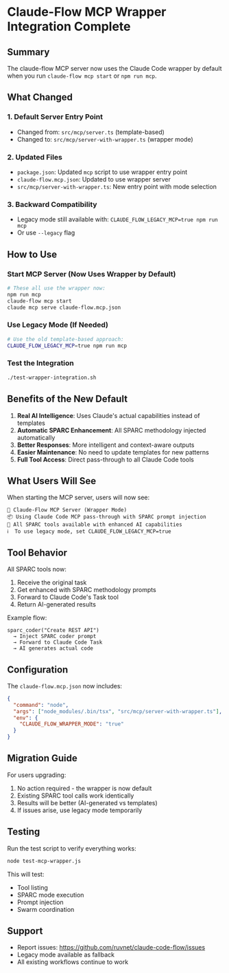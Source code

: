 # Claude-Flow MCP Wrapper Integration Complete

## Summary

The claude-flow MCP server now uses the Claude Code wrapper by default when you run `claude-flow mcp start` or `npm run mcp`.

## What Changed

### 1. **Default Server Entry Point**

- Changed from: `src/mcp/server.ts` (template-based)
- Changed to: `src/mcp/server-with-wrapper.ts` (wrapper mode)

### 2. **Updated Files**

- `package.json`: Updated `mcp` script to use wrapper entry point
- `claude-flow.mcp.json`: Updated to use wrapper server
- `src/mcp/server-with-wrapper.ts`: New entry point with mode selection

### 3. **Backward Compatibility**

- Legacy mode still available with: `CLAUDE_FLOW_LEGACY_MCP=true npm run mcp`
- Or use `--legacy` flag

## How to Use

### Start MCP Server (Now Uses Wrapper by Default)

```bash
# These all use the wrapper now:
npm run mcp
claude-flow mcp start
claude mcp serve claude-flow.mcp.json
```

### Use Legacy Mode (If Needed)

```bash
# Use the old template-based approach:
CLAUDE_FLOW_LEGACY_MCP=true npm run mcp
```

### Test the Integration

```bash
./test-wrapper-integration.sh
```

## Benefits of the New Default

1. **Real AI Intelligence**: Uses Claude's actual capabilities instead of templates
2. **Automatic SPARC Enhancement**: All SPARC methodology injected automatically
3. **Better Responses**: More intelligent and context-aware outputs
4. **Easier Maintenance**: No need to update templates for new patterns
5. **Full Tool Access**: Direct pass-through to all Claude Code tools

## What Users Will See

When starting the MCP server, users will now see:

```
🚀 Claude-Flow MCP Server (Wrapper Mode)
📦 Using Claude Code MCP pass-through with SPARC prompt injection
🔧 All SPARC tools available with enhanced AI capabilities
ℹ️  To use legacy mode, set CLAUDE_FLOW_LEGACY_MCP=true
```

## Tool Behavior

All SPARC tools now:

1. Receive the original task
2. Get enhanced with SPARC methodology prompts
3. Forward to Claude Code's Task tool
4. Return AI-generated results

Example flow:

```
sparc_coder("Create REST API")
  → Inject SPARC coder prompt
  → Forward to Claude Code Task
  → AI generates actual code
```

## Configuration

The `claude-flow.mcp.json` now includes:

```json
{
  "command": "node",
  "args": ["node_modules/.bin/tsx", "src/mcp/server-with-wrapper.ts"],
  "env": {
    "CLAUDE_FLOW_WRAPPER_MODE": "true"
  }
}
```

## Migration Guide

For users upgrading:

1. No action required - the wrapper is now default
2. Existing SPARC tool calls work identically
3. Results will be better (AI-generated vs templates)
4. If issues arise, use legacy mode temporarily

## Testing

Run the test script to verify everything works:

```bash
node test-mcp-wrapper.js
```

This will test:

- Tool listing
- SPARC mode execution
- Prompt injection
- Swarm coordination

## Support

- Report issues: <https://github.com/ruvnet/claude-code-flow/issues>
- Legacy mode available as fallback
- All existing workflows continue to work
